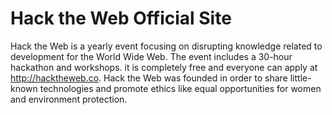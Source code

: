 # Hack the Web Official Site

Hack the Web is a yearly event focusing on disrupting knowledge related to development for the World Wide Web. The event includes a 30-hour hackathon and workshops. it is completely free and everyone can apply at http://hacktheweb.co. Hack the Web was founded  in order to share little-known technologies and promote ethics like equal opportunities for women and environment protection.
